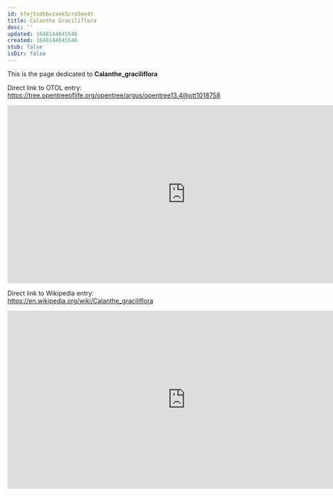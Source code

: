 ```yaml
---
id: kfejtsdbbvzxek5cra5ee4t
title: Calanthe Graciliflora
desc: ''
updated: 1648144045546
created: 1648144045546
stub: false
isDir: false
---
```

This is the page dedicated to **Calanthe_graciliflora**


Direct link to OTOL entry: https://tree.opentreeoflife.org/opentree/argus/opentree13.4@ott1018758



<html>
    <body>
    <iframe src="https://tree.opentreeoflife.org/opentree/argus/opentree13.4@ott1018758"
    width="800" height="400" frameborder="0" allowfullscreen> </iframe>
    </body>
</html>
    


Direct link to Wikipedia entry: https://en.wikipedia.org/wiki/Calanthe_graciliflora



<html>
    <body>
    <iframe src="https://en.wikipedia.org/wiki/Calanthe_graciliflora"
    width="800" height="400" frameborder="0" allowfullscreen> </iframe>
    </body>
</html>
    
